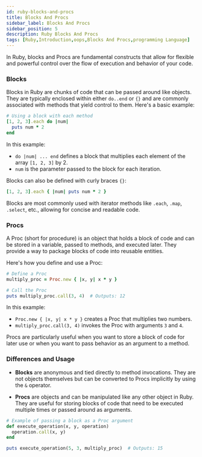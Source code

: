 ```yaml
---
id: ruby-blocks-and-procs
title: Blocks And Procs
sidebar_label: Blocks And Procs
sidebar_position: 5
description: Ruby Blocks And Procs
tags: [Ruby,Introduction,oops,Blocks And Procs,programming Language]
---
```


In Ruby, blocks and Procs are fundamental constructs that allow for flexible and powerful control over the flow of execution and behavior of your code.

### Blocks

Blocks in Ruby are chunks of code that can be passed around like objects. They are typically enclosed within either `do..end` or `{}` and are commonly associated with methods that yield control to them. Here's a basic example:

```ruby
# Using a block with each method
[1, 2, 3].each do |num|
  puts num * 2
end
```

In this example:
- `do |num| ... end` defines a block that multiplies each element of the array `[1, 2, 3]` by 2.
- `num` is the parameter passed to the block for each iteration.

Blocks can also be defined with curly braces `{}`:
```ruby
[1, 2, 3].each { |num| puts num * 2 }
```

Blocks are most commonly used with iterator methods like `.each`, `.map`, `.select`, etc., allowing for concise and readable code.

### Procs

A Proc (short for procedure) is an object that holds a block of code and can be stored in a variable, passed to methods, and executed later. They provide a way to package blocks of code into reusable entities.

Here's how you define and use a Proc:

```ruby
# Define a Proc
multiply_proc = Proc.new { |x, y| x * y }

# Call the Proc
puts multiply_proc.call(3, 4)  # Outputs: 12
```

In this example:
- `Proc.new { |x, y| x * y }` creates a Proc that multiplies two numbers.
- `multiply_proc.call(3, 4)` invokes the Proc with arguments `3` and `4`.

Procs are particularly useful when you want to store a block of code for later use or when you want to pass behavior as an argument to a method.

### Differences and Usage

- **Blocks** are anonymous and tied directly to method invocations. They are not objects themselves but can be converted to Procs implicitly by using the `&` operator.
  
- **Procs** are objects and can be manipulated like any other object in Ruby. They are useful for storing blocks of code that need to be executed multiple times or passed around as arguments.

```ruby
# Example of passing a block as a Proc argument
def execute_operation(x, y, operation)
  operation.call(x, y)
end

puts execute_operation(5, 3, multiply_proc)  # Outputs: 15
``` 